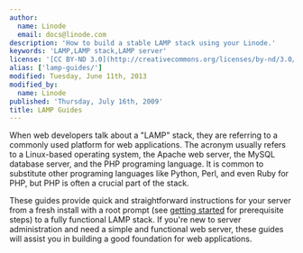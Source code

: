 ```yaml
---
author:
  name: Linode
  email: docs@linode.com
description: 'How to build a stable LAMP stack using your Linode.'
keywords: 'LAMP,LAMP stack,LAMP server'
license: '[CC BY-ND 3.0](http://creativecommons.org/licenses/by-nd/3.0/us/)'
alias: ['lamp-guides/']
modified: Tuesday, June 11th, 2013
modified_by:
  name: Linode
published: 'Thursday, July 16th, 2009'
title: LAMP Guides
---
```


When web developers talk about a "LAMP" stack, they are referring to a commonly used platform for web applications. The acronym usually refers to a Linux-based operating system, the Apache web server, the MySQL database server, and the PHP programing language. It is common to substitute other programing languages like Python, Perl, and even Ruby for PHP, but PHP is often a crucial part of the stack.

These guides provide quick and straightforward instructions for your server from a fresh install with a root prompt (see [getting started](/docs/getting-started/) for prerequisite steps) to a fully functional LAMP stack. If you're new to server administration and need a simple and functional web server, these guides will assist you in building a good foundation for web applications.
